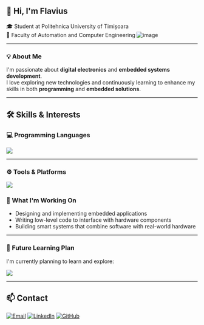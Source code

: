 ## 👋 Hi, I'm Flavius 

🎓 Student at Politehnica University of Timișoara  
🏫 Faculty of Automation and Computer Engineering
![image](https://github.com/user-attachments/assets/250223ca-75ac-43aa-b272-68c371ebe6ab)

---

### 💡 About Me

I'm passionate about **digital electronics** and **embedded systems development**.  
I love exploring new technologies and continuously learning to enhance my skills in both **programming** and **embedded solutions**.

---

## 🛠️ Skills & Interests

### 💻 Programming Languages  
<img src="https://skillicons.dev/icons?i=c,cpp,java,python,mysql,mongodb,html,css,js" />

---

### ⚙️ Tools & Platforms  
<img src="https://skillicons.dev/icons?i=linux,arduino,git,bash" />

### 🚀 What I'm Working On

- Designing and implementing embedded applications  
- Writing low-level code to interface with hardware components  
- Building smart systems that combine software with real-world hardware

---

### 📘 Future Learning Plan

I'm currently planning to learn and explore:

<img src="https://skillicons.dev/icons?i=rust,cs,go" />

---

## 📫 Contact

[![Email](https://img.shields.io/badge/Email-D14836?style=for-the-badge&logo=gmail&logoColor=white)](mailto:marianflavius27@yahoo.com)
[![LinkedIn](https://img.shields.io/badge/LinkedIn-0077B5?style=for-the-badge&logo=linkedin&logoColor=white)](https://www.linkedin.com/in/flavius-andrei-marian/)
[![GitHub](https://img.shields.io/badge/GitHub-100000?style=for-the-badge&logo=github&logoColor=white)](https://github.com/FlaviusMarian27)



